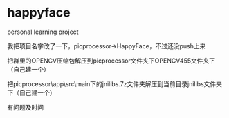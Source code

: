 # happyface
personal learning project

我把项目名字改了一下，picprocessor->HappyFace，不过还没push上来

把群里的OPENCV压缩包解压到picprocessor文件夹下OPENCV455文件夹下（自己建一个）

把picprocessor\app\src\main下的jnilibs.7z文件夹解压到当前目录jnilibs文件夹下（自己建一个）

有问题及时问
